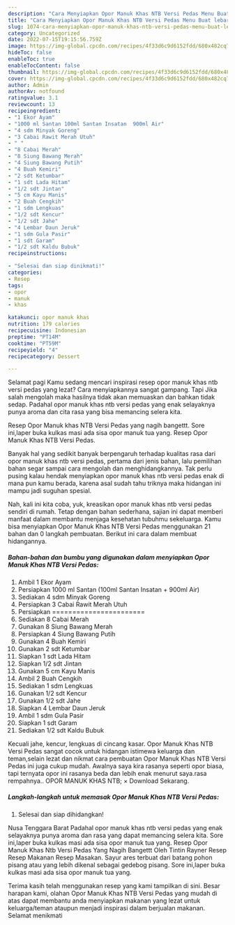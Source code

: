 ```yaml
---
description: "Cara Menyiapkan Opor Manuk Khas NTB Versi Pedas Menu Buat lebaran"
title: "Cara Menyiapkan Opor Manuk Khas NTB Versi Pedas Menu Buat lebaran"
slug: 1074-cara-menyiapkan-opor-manuk-khas-ntb-versi-pedas-menu-buat-lebaran
category: Uncategorized
date: 2022-07-15T19:15:56.759Z
image: https://img-global.cpcdn.com/recipes/4f33d6c9d6152fdd/680x482cq70/opor-manuk-khas-ntb-versi-pedas-foto-resep-utama.jpg
hideToc: false
enableToc: true
enableTocContent: false
thumbnail: https://img-global.cpcdn.com/recipes/4f33d6c9d6152fdd/680x482cq70/opor-manuk-khas-ntb-versi-pedas-foto-resep-utama.jpg
cover: https://img-global.cpcdn.com/recipes/4f33d6c9d6152fdd/680x482cq70/opor-manuk-khas-ntb-versi-pedas-foto-resep-utama.jpg
author: Admin
authorAv: notfound
ratingvalue: 3.1
reviewcount: 13
recipeingredient:
- "1 Ekor Ayam"
- "1000 ml Santan 100ml Santan Insatan  900ml Air"
- "4 sdm Minyak Goreng"
- "3 Cabai Rawit Merah Utuh"
- " "
- "8 Cabai Merah"
- "8 Siung Bawang Merah"
- "4 Siung Bawang Putih"
- "4 Buah Kemiri"
- "2 sdt Ketumbar"
- "1 sdt Lada Hitam"
- "1/2 sdt Jintan"
- "5 cm Kayu Manis"
- "2 Buah Cengkih"
- "1 sdm Lengkuas"
- "1/2 sdt Kencur"
- "1/2 sdt Jahe"
- "4 Lembar Daun Jeruk"
- "1 sdm Gula Pasir"
- "1 sdt Garam"
- "1/2 sdt Kaldu Bubuk"
recipeinstructions:

- "Selesai dan siap dinikmati!"
categories:
- Resep
tags:
- opor
- manuk
- khas

katakunci: opor manuk khas 
nutrition: 179 calories
recipecuisine: Indonesian
preptime: "PT14M"
cooktime: "PT59M"
recipeyield: "4"
recipecategory: Dessert

---
```



Selamat pagi Kamu sedang mencari inspirasi resep opor manuk khas ntb versi pedas yang lezat? Cara menyiapkannya sangat gampang. Tapi Jika salah mengolah maka hasilnya tidak akan memuaskan dan bahkan tidak sedap. Padahal opor manuk khas ntb versi pedas yang enak selayaknya punya aroma dan cita rasa yang bisa memancing selera kita.


Resep Opor Manuk khas NTB Versi Pedas yang nagih bangettt. Sore ini,laper buka kulkas masi ada sisa opor manuk tua yang. Resep Opor Manuk Khas NTB Versi Pedas.

Banyak hal yang sedikit banyak berpengaruh terhadap kualitas rasa dari opor manuk khas ntb versi pedas, pertama dari jenis bahan, lalu pemilihan bahan segar sampai cara mengolah dan menghidangkannya. Tak perlu pusing kalau hendak menyiapkan opor manuk khas ntb versi pedas enak di mana pun kamu berada, karena asal sudah tahu triknya maka hidangan ini mampu jadi suguhan spesial.


Nah, kali ini kita coba, yuk, kreasikan opor manuk khas ntb versi pedas sendiri di rumah. Tetap dengan bahan sederhana, sajian ini dapat memberi manfaat dalam membantu menjaga kesehatan tubuhmu sekeluarga. Kamu bisa menyiapkan Opor Manuk Khas NTB Versi Pedas menggunakan 21 bahan dan 0 langkah pembuatan. Berikut ini cara dalam membuat hidangannya.

<!--inarticleads1-->

##### Bahan-bahan dan bumbu yang digunakan dalam menyiapkan Opor Manuk Khas NTB Versi Pedas:

1. Ambil 1 Ekor Ayam
1. Persiapkan 1000 ml Santan (100ml Santan Insatan + 900ml Air)
1. Sediakan 4 sdm Minyak Goreng
1. Persiapkan 3 Cabai Rawit Merah Utuh
1. Persiapkan  =======================
1. Sediakan 8 Cabai Merah
1. Gunakan 8 Siung Bawang Merah
1. Persiapkan 4 Siung Bawang Putih
1. Gunakan 4 Buah Kemiri
1. Gunakan 2 sdt Ketumbar
1. Siapkan 1 sdt Lada Hitam
1. Siapkan 1/2 sdt Jintan
1. Gunakan 5 cm Kayu Manis
1. Ambil 2 Buah Cengkih
1. Sediakan 1 sdm Lengkuas
1. Gunakan 1/2 sdt Kencur
1. Gunakan 1/2 sdt Jahe
1. Siapkan 4 Lembar Daun Jeruk
1. Ambil 1 sdm Gula Pasir
1. Siapkan 1 sdt Garam
1. Sediakan 1/2 sdt Kaldu Bubuk


Kecuali jahe, kencur, lengkuas di cincang kasar. Opor Manuk Khas NTB Versi Pedas sangat cocok untuk hidangan istimewa keluarga dan teman,selain lezat dan nikmat cara pembuatan Opor Manuk Khas NTB Versi Pedas ini juga cukup mudah. Awalnya saya kira rasanya seperti opor biasa, tapi ternyata opor ini rasanya beda dan lebih enak menurut saya.rasa rempahnya.. OPOR MANUK KHAS NTB; × Download Sekarang. 

<!--inarticleads2-->

##### Langkah-langkah untuk memasak Opor Manuk Khas NTB Versi Pedas:


1. Selesai dan siap dihidangkan!

Nusa Tenggara Barat Padahal opor manuk khas ntb versi pedas yang enak selayaknya punya aroma dan rasa yang dapat memancing selera kita. Sore ini,laper buka kulkas masi ada sisa opor manuk tua yang. Resep Opor Manuk Khas Ntb Versi Pedas Yang Nagih Bangettt Oleh Tintin Rayner Resep Resep Makanan Resep Masakan. Sayur ares terbuat dari batang pohon pisang atau yang lebih dikenal sebagai gedebog pisang. Sore ini,laper buka kulkas masi ada sisa opor manuk tua yang. 

Terima kasih telah menggunakan resep yang kami tampilkan di sini. Besar harapan kami, olahan Opor Manuk Khas NTB Versi Pedas yang mudah di atas dapat membantu anda menyiapkan makanan yang lezat untuk keluarga/teman ataupun menjadi inspirasi dalam berjualan makanan. Selamat menikmati
